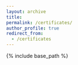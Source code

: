 ```yaml
---
layout: archive
title:
permalink: /certificates/
author_profile: true
redirect_from:
  - /certificates
---
```


{% include base_path %}
